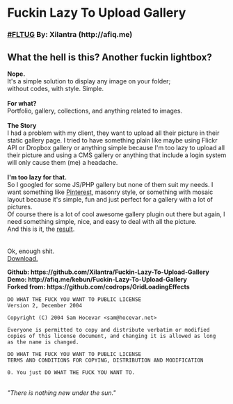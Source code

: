 <h1>Fuckin Lazy To Upload Gallery</h1>
<h3><a href="#">#FLTUG</a> By: Xilantra (http://afiq.me)</h3>
    
  <h2>What the hell is this?
  Another fuckin lightbox?</h2>
  <p>
  <strong>Nope.</strong><br>
  It's a simple solution to display any image on your folder;<br>
  without codes, with style. Simple.<br>
  <br>
  <strong>For what?</strong><br>
  Portfolio, gallery, collections, and anything related to images.<br>
<br>
  <strong>The Story</strong><br>
  I had a problem with my client, they want to upload all their picture in their static gallery page. I tried to have something plain like maybe using Flickr API or Dropbox gallery or anything simple because I'm too lazy to upload all their picture and using a CMS gallery or anything that include a login system will only cause them (me) a headache.<br>
<br>
<strong>I'm too lazy for that.</strong><br>
So I googled for some JS/PHP gallery but none of them suit my needs. I want something like <a href="http://pinterest.com/afiq" title="Follow me!">Pinterest</a>, masonry style, or something with mosaic layout because it's simple, fun and just perfect for a gallery with a lot of pictures.<br>
Of course there is a lot of cool awesome gallery plugin out there but again, I need something simple, nice, and easy to deal with all the picture.<br>
And this is it, the <a href="https://github.com/Xilantra/Fuckin-Lazy-To-Upload-Gallery" title="Fork it!">result</a>.<br>
<br>
<br>
Ok, enough shit.<br>
<a href="https://github.com/Xilantra/Fuckin-Lazy-To-Upload-Gallery/archive/master.zip" title="Download from Github">Download.</a>
</p>


  
<strong>   
 Github:
    https://github.com/Xilantra/Fuckin-Lazy-To-Upload-Gallery  
 </strong> 
<strong> 
 Demo:
    http://afiq.me/kebun/Fuckin-Lazy-To-Upload-Gallery <br>
 </strong> 
<strong> 
Forked from:
    https://github.com/codrops/GridLoadingEffects   
 </strong> 

    DO WHAT THE FUCK YOU WANT TO PUBLIC LICENSE 
    Version 2, December 2004 

    Copyright (C) 2004 Sam Hocevar <sam@hocevar.net> 

    Everyone is permitted to copy and distribute verbatim or modified 
    copies of this license document, and changing it is allowed as long 
    as the name is changed. 

    DO WHAT THE FUCK YOU WANT TO PUBLIC LICENSE 
    TERMS AND CONDITIONS FOR COPYING, DISTRIBUTION AND MODIFICATION 

    0. You just DO WHAT THE FUCK YOU WANT TO.
 
 <br>
 <i>"There is nothing new under the sun."</i>
